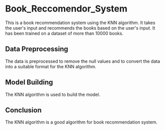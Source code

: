 # Book_Reccomendor_System
 This is a book recommendation system using the KNN algorithm. It takes the user's input and recommends the books based on the user's input. It has been trained on a dataset of more than 10000 books.
 
 ## Data Preprocessing
 The data is preprocessed to remove the null values and to convert the data into a suitable format for the KNN algorithm.
 
 ## Model Building
 The KNN algorithm is used to build the model.

 ## Conclusion
 The KNN algorithm is a good algorithm for book recommendation system.
